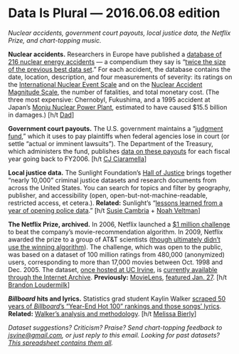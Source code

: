 Data Is Plural — 2016.06.08 edition
===================================

*Nuclear accidents, government court payouts, local justice data, the Netflix Prize, and chart-topping music.*


__Nuclear accidents.__ Researchers in Europe have published a [database of 216 nuclear energy accidents](https://innovwiki.ethz.ch/index.php/Nuclear_events_database) — a compendium they say is “[twice the size of the previous best data set](http://onlinelibrary.wiley.com/doi/10.1111/risa.12587/full).” For each accident, the database contains the date, location, description, and four measurements of severity: its ratings on the [International Nuclear Event Scale](http://www-ns.iaea.org/tech-areas/emergency/ines.asp) and on the [Nuclear Accident Magnitude Scale](http://www.davidsmythe.org/nuclear/accidents.htm), the number of fatalities, and total monetary cost. (The three most expensive: Chernobyl, Fukushima, and a 1995 accident at Japan’s [Monju Nuclear Power Plant](https://en.wikipedia.org/wiki/Monju_Nuclear_Power_Plant), estimated to have caused $15.5 billion in damages.) [h/t [Dad](https://www.linkedin.com/in/ed-vine-a480347)]


__Government court payouts.__ The U.S. government maintains a “[judgment fund](https://www.fiscal.treasury.gov/fsservices/gov/pmt/jdgFund/judgementFund_home.htm),” which it uses to pay plaintiffs when federal agencies lose in court (or settle “actual or imminent lawsuits”). The Department of the Treasury, which administers the fund, publishes [data on these payouts](https://jfund.fms.treas.gov/jfradSearchWeb/JFPymtSearchAction.do) for each fiscal year going back to FY2006. [h/t [CJ Ciaramella](http://tinyletter.com/cjciaramella/letters/foia-rundown-elephants)]


__Local justice data.__ The Sunlight Foundation’s [Hall of Justice](http://hallofjustice.sunlightfoundation.com/) brings together “nearly 10,000” criminal justice datasets and research documents from across the United States. You can search for topics and filter by geography, publisher, and accessibility (open, open-but-not-machine-readable, restricted access, et cetera.). __Related:__ Sunlight’s “[lessons learned from a year of opening police data](http://sunlightfoundation.com/blog/2016/05/04/lessons-learned-from-a-year-of-opening-police-data/).” [h/t [Susie Cambria](https://twitter.com/susiecambria) + [Noah Veltman](https://twitter.com/veltman)]


__The Netflix Prize, archived.__ In 2006, Netflix launched a [$1 million challenge](http://www.netflixprize.com/) to beat the company’s movie-recommendation algorithm. In 2009, Netflix awarded the prize to a group of AT&T scientists ([though ultimately didn’t use the winning algorithm](https://www.techdirt.com/blog/innovation/articles/20120409/03412518422/why-netflix-never-implemented-algorithm-that-won-netflix-1-million-challenge.shtml)). The challenge, which was open to the public, was based on a dataset of 100 million ratings from 480,000 (anonymized) users, corresponding to more than 17,000 movies between Oct. 1998 and Dec. 2005. The dataset, [once hosted at UC Irvine](https://web.archive.org/web/20090925184737/http://archive.ics.uci.edu/ml/datasets/Netflix+Prize), is [currently available through the Internet Archive](https://archive.org/details/nf_prize_dataset.tar). __Previously:__ [MovieLens](http://grouplens.org/datasets/movielens/), [featured Jan. 27](https://www.data-is-plural.com/archive/2016-01-27-edition). [h/t [Brandon Loudermilk](http://opendata.stackexchange.com/a/7884)]


__*Billboard* hits and lyrics.__ Statistics grad student Kaylin Walker [scraped 50 years of *Billboard*’s “Year-End Hot 100” rankings and those songs’ lyrics](https://github.com/walkerkq/musiclyrics). __Related:__ [Walker’s analysis and methodology](http://kaylinwalker.com/50-years-of-pop-music/). [h/t [Melissa Bierly](https://blog.modeanalytics.com/analytics-dispatch-026/)]


*Dataset suggestions? Criticism? Praise? Send chart-topping feedback to <jsvine@gmail.com>, or just reply to this email. Looking for past datasets? [This spreadsheet contains them all](https://docs.google.com/spreadsheets/d/1wZhPLMCHKJvwOkP4juclhjFgqIY8fQFMemwKL2c64vk).*
